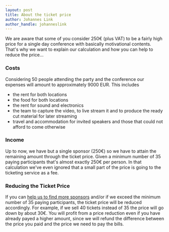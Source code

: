 ```yaml
---
layout: post
title: About the ticket price
author: Johannes Link
author_handle: johanneslink
---
```


We are aware that some of you consider 250€ (plus VAT) to be a fairly high price
for a single day conference with basically motivational contents. That's why
we want to explain our calculation and how you can help to reduce the price...

### Costs

Considering 50 people attending the party and the conference our expenses
will amount to approximately 9000 EUR. This includes
- the rent for both locations
- the food for both locations
- the rent for sound and electronics
- the team to capture the video, to live stream it and to produce the ready cut material for later streaming
- travel and accommodation for invited speakers and those that could not afford to come otherwise

### Income

Up to now, we have but a single sponsor (250€) so we have to attain the remaining
amount through the ticket price. Given a minimum number of 35 paying participants
that's almost exactly 250€ per person. In that calculation we've even
ignored that a small part of the price is going to the ticketing service as a fee.


### Reducing the Ticket Price

If you can [help us to find more sponsors](/sponsoring.html) and/or if we exceed
the minimum number of 35 paying participants, the ticket price
will be reduced accordingly. For example, if we sell 40 tickets instead of 35 the
price will go down by about 30€.
You will profit from a price reduction even if you have already payed a higher amount,
since we will refund the difference between the price you paid and the price we
need to pay the bills.
